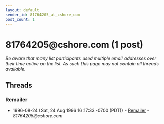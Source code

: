 ```yaml
---
layout: default
sender_id: 81764205_at_cshore_com
post_count: 1
---
```


# 81764205<span>@</span>cshore.com (1 post)

_Be aware that many list participants used multiple email addresses over their time active on the list. As such this page may not contain all threads available._

## Threads

### Remailer
+ 1996-08-24 (Sat, 24 Aug 1996 16:17:33 -0700 (PDT)) - [Remailer](/archive/1996/08/8fa1e6de09b2e6726e19a0112305daedceeb90e013e43a115179675ecb569159) - _81764205@cshore.com_

